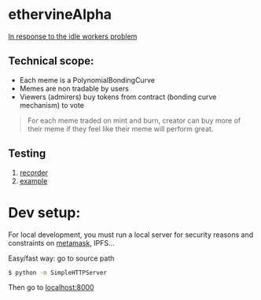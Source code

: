# ethervineAlpha

[In response to the idle workers problem](https://mohamedhayibor.github.io/blog/post/Update-on-Idle-Workers-Problem-6-13-18/)

Technical scope:
---

* Each meme is a PolynomialBondingCurve
* Memes are non tradable by users
* Viewers (admirers) buy tokens from contract (bonding curve mechanism) to vote

> For each meme traded on mint and burn, creator can buy more of their meme if they feel like their meme will perform great.

Testing
------

1. [recorder](https://ropsten.etherscan.io/tx/0xd12ebb1de4fa006335105f9baf8d36b1d0edbbec31358e770ac6547c0029f842)
2. [example](https://ropsten.etherscan.io/tx/0x63fd36ea87b870879b8764d80758d07db5dbaea5e087b7dd8c8bb58ef26feca4)


Dev setup:
========

For local development, you must run a local server for security reasons and constraints on [metamask](https://github.com/MetaMask/faq/blob/master/DEVELOPERS.md#globe_with_meridians-https---web-server-required), IPFS...

Easy/fast way: go to source path

```sh
$ python -m SimpleHTTPServer
```

Then go to [localhost:8000](http://localhost:8000/)